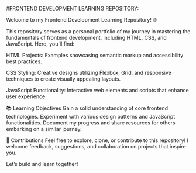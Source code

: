 #FRONTEND DEVELOPMENT LEARNING REPOSITORY:

Welcome to my Frontend Development Learning Repository! 🌐

This repository serves as a personal portfolio of my journey in mastering the fundamentals of frontend development, including HTML, CSS, and JavaScript. Here, you'll find:

HTML Projects: Examples showcasing semantic markup and accessibility best practices.

CSS Styling: Creative designs utilizing Flexbox, Grid, and responsive techniques to create visually appealing layouts.

JavaScript Functionality: Interactive web elements and scripts that enhance user experience.

📚 Learning Objectives
Gain a solid understanding of core frontend technologies.
Experiment with various design patterns and JavaScript functionalities.
Document my progress and share resources for others embarking on a similar journey.

🚀 Contributions
Feel free to explore, clone, or contribute to this repository! I welcome feedback, suggestions, and collaboration on projects that inspire you.

Let’s build and learn together!
